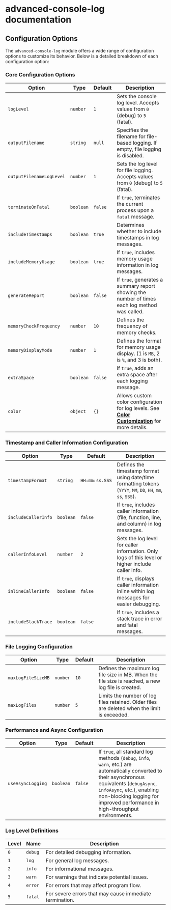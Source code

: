 # advanced-console-log documentation

## Configuration Options

The `advanced-console-log` module offers a wide range of configuration options to customize its behavior. Below is a detailed breakdown of each configuration option:

### Core Configuration Options

| **Option**               | **Type**  | **Default** | **Description**                                                                                                           |
| ------------------------ | --------- | ----------- | ------------------------------------------------------------------------------------------------------------------------- |
| `logLevel`               | `number`  | `1`         | Sets the console log level. Accepts values from `0` (debug) to `5` (fatal).                                               |
| `outputFilename`         | `string`  | `null`      | Specifies the filename for file-based logging. If empty, file logging is disabled.                                        |
| `outputFilenameLogLevel` | `number`  | `1`         | Sets the log level for file logging. Accepts values from `0` (debug) to `5` (fatal).                                      |
| `terminateOnFatal`       | `boolean` | `false`     | If `true`, terminates the current process upon a `fatal` message.                                                         |
| `includeTimestamps`      | `boolean` | `true`      | Determines whether to include timestamps in log messages.                                                                 |
| `includeMemoryUsage`     | `boolean` | `true`      | If `true`, includes memory usage information in log messages.                                                             |
| `generateReport`         | `boolean` | `false`     | If `true`, generates a summary report showing the number of times each log method was called.                             |
| `memoryCheckFrequency`   | `number`  | `10`        | Defines the frequency of memory checks.                                                                                   |
| `memoryDisplayMode`      | `number`  | `1`         | Defines the format for memory usage display. (1 is `MB`, 2 is `%`, and 3 is both).                                        |
| `extraSpace`             | `boolean` | `false`     | If `true`, adds an extra space after each logging message.                                                                |
| `color`                  | `object`  | `{}`        | Allows custom color configuration for log levels. See **[Color Customization](color-customization.md)** for more details. |

### Timestamp and Caller Information Configuration

| **Option**          | **Type**  | **Default**    | **Description**                                                                                               |
| ------------------- | --------- | -------------- | ------------------------------------------------------------------------------------------------------------- |
| `timestampFormat`   | `string`  | `HH:mm:ss.SSS` | Defines the timestamp format using date/time formatting tokens (`YYYY`, `MM`, `DD`, `HH`, `mm`, `ss`, `SSS`). |
| `includeCallerInfo` | `boolean` | `false`        | If `true`, includes caller information (file, function, line, and column) in log messages.                    |
| `callerInfoLevel`   | `number`  | `2`            | Sets the log level for caller information. Only logs of this level or higher include caller info.             |
| `inlineCallerInfo`  | `boolean` | `false`        | If `true`, displays caller information inline within log messages for easier debugging.                       |
| `includeStackTrace` | `boolean` | `false`        | If `true`, includes a stack trace in error and fatal messages.                                                |

### File Logging Configuration

| **Option**         | **Type** | **Default** | **Description**                                                                                    |
| ------------------ | -------- | ----------- | -------------------------------------------------------------------------------------------------- |
| `maxLogFileSizeMB` | `number` | `10`        | Defines the maximum log file size in MB. When the file size is reached, a new log file is created. |
| `maxLogFiles`      | `number` | `5`         | Limits the number of log files retained. Older files are deleted when the limit is exceeded.       |

### Performance and Async Configuration

| **Option**        | **Type**  | **Default** | **Description**                                                                                                                                                                                                                                              |
| ----------------- | --------- | ----------- | ------------------------------------------------------------------------------------------------------------------------------------------------------------------------------------------------------------------------------------------------------------ |
| `useAsyncLogging` | `boolean` | `false`     | If `true`, all standard log methods (`debug`, `info`, `warn`, etc.) are automatically converted to their asynchronous equivalents (`debugAsync`, `infoAsync`, etc.), enabling non-blocking logging for improved performance in high-throughput environments. |

### Log Level Definitions

| **Level** | **Name** | **Description**                                         |
| --------- | -------- | ------------------------------------------------------- |
| `0`       | `debug`  | For detailed debugging information.                     |
| `1`       | `log`    | For general log messages.                               |
| `2`       | `info`   | For informational messages.                             |
| `3`       | `warn`   | For warnings that indicate potential issues.            |
| `4`       | `error`  | For errors that may affect program flow.                |
| `5`       | `fatal`  | For severe errors that may cause immediate termination. |
